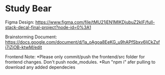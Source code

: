 # Study Bear

Figma Design:
https://www.figma.com/file/tMU21jEN1MlKDjubuZ2kIF/full-stack-decal-final-project?node-id=0%3A1

Brainstorming Document:
https://docs.google.com/document/d/1a_oAgoa8EeKG_u9hAPfSbxv6ljCkZsfi7iZjOB-ktwM/edit

Frontend Note:
*Please only commit/push the frontend/src folder for frontend changes. Don't push node_modules.
*Run "npm i" afer pulling to download any added dependecies
